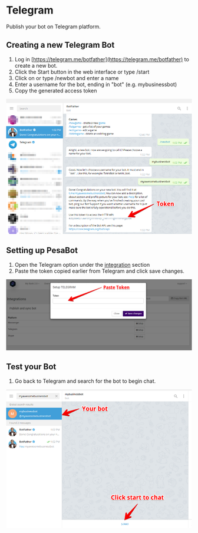# Telegram
Publish your bot on Telegram platform.

## Creating a new Telegram Bot
1. Log in [https://telegram.me/botfather](https://telegram.me/botfather) to create a new bot.
2. Click the Start button in the web interface or type /start
3. Click on or type /newbot and enter a name
4. Enter a username for the bot, ending in "bot" (e.g. mybusinessbot)
3. Copy the generated access token

![](../img/telegram_new_bot.png)

## Setting up PesaBot 
1. Open the Telegram option under the [integration](https://pesabot.com/integrations) section
2. Paste the token copied earlier from Telegram and click save changes.

![](../img/telegram_paste_token.png)

## Test your Bot
1. Go back to Telegram and search for the bot to begin chat.

![](../img/telegram_test_bot.png)

